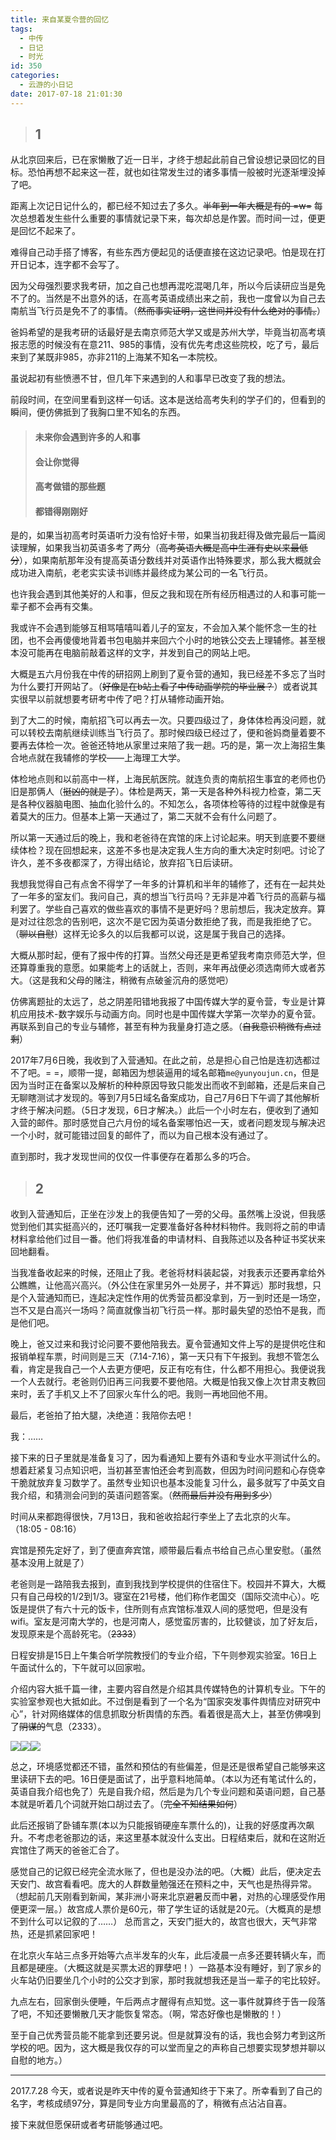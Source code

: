 ```yaml
---
title: 来自某夏令营的回忆
tags:
  - 中传
  - 日记
  - 时光
id: 350
categories:
  - 云游的小日记
date: 2017-07-18 21:01:30
---
```


> ## 1

从北京回来后，已在家懒散了近一日半，才终于想起此前自己曾设想记录回忆的目标。恐怕再想不起来这一茬，就也如往常发生过的诸多事情一般被时光逐渐埋没掉了吧。

距离上次记日记什么的，都已经不知过去了多久。<del>半年到一年大概是有的 =w=</del>
每次总想着发生些什么重要的事情就记录下来，每次却总是作罢。而时间一过，便更是回忆不起来了。
<!--more-->
难得自己动手搭了博客，有些东西方便起见的话便直接在这边记录吧。怕是现在打开日记本，连字都不会写了。

因为父母强烈要求我考研，加之自己也想再混吃混喝几年，所以今后读研应当是免不了的。当然是不出意外的话，在高考英语成绩出来之前，我也一度曾以为自己去南航当飞行员是免不了的事情。（<del>然而事实证明，这世间并没有什么绝对的事情。</del>）

爸妈希望的是我考研的话最好是去南京师范大学又或是苏州大学，毕竟当初高考填报志愿的时候没有在意211、985的事情，没有优先考虑这些院校，吃了亏，最后来到了某既非985，亦非211的上海某不知名一本院校。

虽说起初有些愤懑不甘，但几年下来遇到的人和事早已改变了我的想法。

前段时间，在空间里看到这样一句话。这本是送给高考失利的学子们的，但看到的瞬间，便仿佛抵到了我胸口里不知名的东西。

> #### 未来你会遇到许多的人和事
> 
> #### 会让你觉得
> 
> #### 高考做错的那些题
> 
> #### 都错得刚刚好

是的，如果当初高考时英语听力没有恰好卡带，如果当初我赶得及做完最后一篇阅读理解，如果我当初英语多考了两分（<del>高考英语大概是高中生涯有史以来最低分</del>），如果南航那年没有提高英语分数线并对英语作出特殊要求，那么我大概就会成功进入南航，老老实实读书训练并最终成为某公司的一名飞行员。

也许我会遇到其他美好的人和事，但反之我和现在所有经历相遇过的人和事可能一辈子都不会再有交集。

我或许不会遇到能够互相骂嘻嘻叫着儿子的室友，不会加入某个能怀念一生的社团，也不会再傻傻地背着书包电脑并来回六个小时的地铁公交去上理辅修。甚至根本没可能再在电脑前敲着这样的文字，并发到自己的网站上吧。

大概是五六月份我在中传的研招网上刷到了夏令营的通知，我已经差不多忘了当时为什么要打开网站了。（<del>好像是在b站上看了中传动画学院的毕业展？</del>）或者说其实很早以前就想要考研考中传了吧？打从辅修动画开始。

到了大二的时候，南航招飞可以再去一次。只要四级过了，身体体检再没问题，就可以转校去南航继续训练当飞行员了。那时候四级已经过了，便和爸妈商量着要不要再去体检一次。爸爸还特地从家里过来陪了我一趟。巧的是，第一次上海招生集合地点就在我辅修的学校——上海理工大学。

体检地点则和以前高中一样，上海民航医院。就连负责的南航招生事宜的老师也仍旧是那俩人（<del>挺凶的就是了</del>）。体检是两天，第一天是各种外科视力检查，第二天是各种仪器脑电图、抽血化验什么的。不知怎么，各项体检等待的过程中就像是有着莫大的压力。但基本上第一天通过了，第二天就不会有什么问题了。

所以第一天通过后的晚上，我和老爸待在宾馆的床上讨论起来。明天到底要不要继续体检？现在回想起来，这差不多也是决定我人生方向的重大决定时刻吧。讨论了许久，差不多夜都深了，方得出结论，放弃招飞日后读研。

我想我觉得自己有点舍不得学了一年多的计算机和半年的辅修了，还有在一起共处了一年多的室友们。我问自己，真的想当飞行员吗？无非是冲着飞行员的高薪与福利罢了。学些自己喜欢的做些喜欢的事情不是更好吗？思前想后，我决定放弃。算是对过往怨念的告别吧，这次不是它因为英语分数拒绝了我，而是我拒绝了它。（<del>聊以自慰</del>）这样无论多久的以后我都可以说，这是属于我自己的选择。

大概从那时起，便有了报中传的打算。当然父母还是更希望我考南京师范大学，但还算尊重我的意愿。如果能考上的话就上，否则，来年再战便必须选南师大或者苏大。（这是我和父母的赌注，稍微有点破釜沉舟的感觉吧）

仿佛离题扯的太远了，总之阴差阳错地我报了中国传媒大学的夏令营，专业是计算机应用技术-数字娱乐与动画方向。同时也是中国传媒大学第一次举办的夏令营。再联系到自己的专业与辅修，甚至有种为我量身打造之感。（<del>自我意识稍微有点过剩</del>）

2017年7月6日晚，我收到了入营通知。在此之前，总是担心自己怕是连初选都过不了吧。= =，顺带一提，邮箱因为想装逼用的域名邮箱`me@yunyoujun.cn`，但是因为当时正在备案以及解析的种种原因导致只能发出而收不到邮箱，还是后来自己无聊瞎测试才发现的。等到7月5日域名备案成功，自己7月6日下午调了其他解析才终于解决问题。（5日才发现，6日才解决。）此后一个小时左右，便收到了通知入营的邮件。那时感觉自己六月份的域名备案哪怕迟一天，或者问题发现与解决迟一个小时，就可能错过回复的邮件了，而以为自己根本没有通过了。

直到那时，我才发现世间的仅仅一件事便存在着那么多的巧合。

> ## 2

收到入营通知后，正坐在沙发上的我便告知了一旁的父母。虽然嘴上没说，但我感觉到他们其实挺高兴的，还叮嘱我一定要准备好各种材料物件。我则将之前的申请材料拿给他们过目一番。他们将我准备的申请材料、自我陈述以及各种证书奖状来回地翻看。

当我准备收起来的时候，还阻止了我。老爸将材料装起袋，对我表示还要再拿给外公瞧瞧，让他高兴高兴。（外公住在家里另外一处房子，并不算远）那时我想，只是个入营通知而已，连起决定性作用的优秀营员都没拿到，万一到时还是一场空，岂不又是白高兴一场吗？简直就像当初飞行员一样。那时最失望的恐怕不是我，而是他们吧。

晚上，爸又过来和我讨论问要不要他陪我去。夏令营通知文件上写的是提供吃住和报销单程车票，时间则是三天（7.14-7.16），第一天只有下午报到。我想不管怎么看，肯定是我自己一个人去更方便吧，反正有吃有住，什么都不用担心。我便说我一个人去就行。老爸则仍旧再三问我要不要他陪。大概是怕我又像上次甘肃支教回来时，丢了手机又上不了回家火车什么的吧。我则一再地回他不用。

最后，老爸拍了拍大腿，决绝道：我陪你去吧！

我：……

接下来的日子里就是准备复习了，因为看通知上要有外语和专业水平测试什么的。想着赶紧复习点知识吧，当初甚至害怕还会考到高数，但因为时间问题和心存侥幸干脆就放弃复习数学了。虽然专业知识也基本没能复习什么，最多就写了中英文自我介绍，和猜测会问到的英语问题答案。（<del>然而最后并没有用到多少</del>）

时间从来都跑得很快，7月13日，我和爸收拾起行李坐上了去北京的火车。
（18:05 - 08:16）

宾馆是预先定好了，到了便直奔宾馆，顺带最后看点书给自己点心里安慰。（虽然基本没用上就是了）

老爸则是一路陪我去报到，直到我找到学校提供的住宿住下。校园并不算大，大概只有自己母校的1/2到1/3。寝室在21号楼，他们称作老国交（国际交流中心）。吃饭是提供了有六十元的饭卡，住所则有点宾馆标准双人间的感觉吧，但是没有wifi。室友是河南大学的，也是河南人，感觉蛮厉害的，比较健谈，加了好友后，发现原来是个高龄死宅。（<del>2333</del>）

日程安排是15日上午集合听学院教授们的专业介绍，下午则参观实验室。16日上午面试什么的，下午就可以回家啦。

介绍内容大抵千篇一律，主要内容自然是介绍其具传媒特色的计算机专业。下午的实验室参观也大抵如此。不过倒是看到了一个名为“国家突发事件舆情应对研究中心”，针对网络媒体的信息抓取分析舆情的东西。看着很是高大上，甚至仿佛嗅到了<del>阴谋的</del>气息（2333）。

![](http://www.yunyoujun.cn/wp-content/uploads/2017/07/IMG_20170715_134914.jpg)![](http://www.yunyoujun.cn/wp-content/uploads/2017/07/IMG_20170715_120357.jpg)![](http://www.yunyoujun.cn/wp-content/uploads/2017/07/IMG_20170715_071234.jpg)

总之，环境感觉都还不错，虽然和预估的有些偏差，但是还是很希望自己能够来这里读研下去的吧。16日便是面试了，出乎意料地简单。（本以为还有笔试什么的，英语自我介绍也免了）先是自我介绍，然后是为几个专业问题和英语问题，自己基本就是听着几个词就开始口胡过去了。（<del>完全不知结果如何</del>）

此后还报销了卧铺车票(本以为只能报销硬座车票什么的)，让我的好感度再次飙升。不考虑老爸那边的话，来这里基本就没什么支出。日程结束后，就和在这附近宾馆住了两天的爸爸汇合了。

感觉自己的记叙已经完全流水账了，但也是没办法的吧。（大概）此后，便决定去天安门、故宫看看吧。庞大的人群数量勉强还在预料之中，天气也是热得异常。（想起前几天刚看到新闻，某非洲小哥来北京避暑反而中暑，对热的心理感受作用便更深一层。）故宫成人票价是60元，带了学生证的话就是20元。（大概真的是想不到什么可以记叙的了……）
总而言之，天安门挺大的，故宫也很大，天气非常热，还是抓紧回家吧！

在北京火车站三点多开始等六点半发车的火车，此后凌晨一点多还要转辆火车，而且都是硬座。（大概这就是买票太迟的罪孽吧！）一路基本没有睡好，到了家乡的火车站仍旧要坐几个小时的公交才到家，那时我就想我还是当一辈子的宅比较好。

九点左右，回家倒头便睡，午后两点才醒得有点知觉。这一事件就算终于告一段落了吧，不知还要懒散几天才能恢复常态。（啊，常态好像也是懒散的！）

至于自己优秀营员能不能拿到还要另说。但是就算没有的话，我也会努力考到这所学校的吧。因为，这大概是我仅存的可以堂而皇之的声称自己想要实现梦想并聊以自慰的地方。）

* * *

2017.7.28
今天，或者说是昨天中传的夏令营通知终于下来了。所幸看到了自己的名字，考核成绩97分，算是同专业方向里最高的了，稍微有点沾沾自喜。

接下来就但愿保研或者考研能够通过吧。